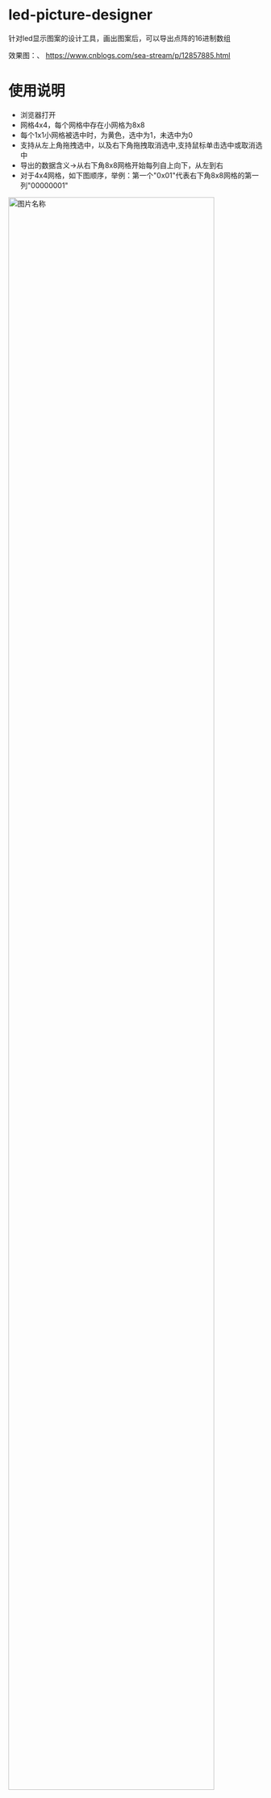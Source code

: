 # led-picture-designer
针对led显示图案的设计工具，画出图案后，可以导出点阵的16进制数组

效果图：、
https://www.cnblogs.com/sea-stream/p/12857885.html

# 使用说明
- 浏览器打开
- 网格4x4，每个网格中存在小网格为8x8 
- 每个1x1小网格被选中时，为黄色，选中为1，未选中为0
- 支持从左上角拖拽选中，以及右下角拖拽取消选中,支持鼠标单击选中或取消选中
- 导出的数据含义->从右下角8x8网格开始每列自上向下，从左到右
- 对于4x4网格，如下图顺序，举例：第一个"0x01"代表右下角8x8网格的第一列"00000001"
<img src="https://img2020.cnblogs.com/blog/1011634/202005/1011634-20200508185725296-633936721.png" width = "90%" height = "90%" alt="图片名称" />

